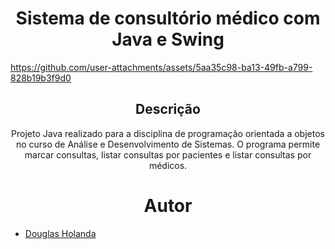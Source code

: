 <h1 align="center" width="100%"> Sistema de consultório médico com Java e Swing </h1>

<p align="center">

  https://github.com/user-attachments/assets/5aa35c98-ba13-49fb-a799-828b19b3f9d0
  
  </p>

  <h2 align="center"> Descrição </h2>
  <p align="center">
  Projeto Java realizado para a disciplina de programação orientada a objetos no curso de Análise e Desenvolvimento de Sistemas. O programa permite marcar consultas, listar consultas por pacientes e listar consultas por médicos.
</p>

<h1 align="center"> Autor </h1>

<p align="center">

  * [Douglas Holanda](https://github.com/Doug16Yanc)
    
</p>
